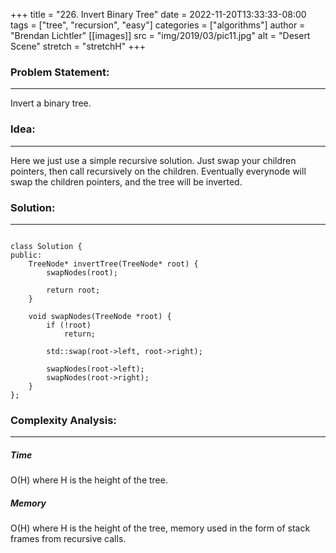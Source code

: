 +++
title = "226. Invert Binary Tree"
date = 2022-11-20T13:33:33-08:00
tags = ["tree", "recursion", "easy"]
categories = ["algorithms"]
author = "Brendan Lichtler"
[[images]]
  src = "img/2019/03/pic11.jpg"
  alt = "Desert Scene"
  stretch = "stretchH"
+++



<h3>Problem Statement:</h3>
<hr> 

Invert a binary tree.


<h3>Idea:</h3>
<hr>

Here we just use a simple recursive solution. Just swap your children pointers, then call recursively on the children. Eventually everynode will swap the children pointers, and the tree will be inverted. 

<h3>Solution:</h3>
<hr>

``` 

class Solution {
public:
    TreeNode* invertTree(TreeNode* root) {
        swapNodes(root);

        return root;
    }

    void swapNodes(TreeNode *root) {
        if (!root) 
            return;

        std::swap(root->left, root->right);

        swapNodes(root->left);
        swapNodes(root->right);
    }
};

```

<h3>Complexity Analysis:</h3>
<hr>

<h5><b>Time</b></h5>

O(H) where H is the height of the tree.

<h5><b>Memory</b></h5>

O(H) where H is the height of the tree, memory used in the form of stack frames from recursive calls.
